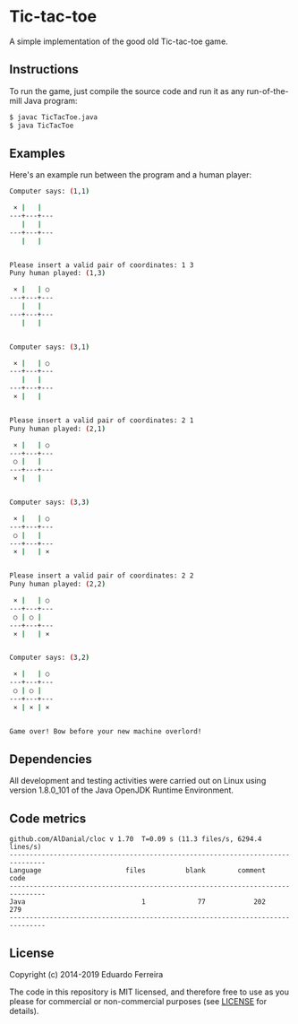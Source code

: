 Tic-tac-toe
===========

A simple implementation of the good old Tic-tac-toe game.

## Instructions

To run the game, just compile the source code and run it as any run-of-the-mill
Java program:

```sh
$ javac TicTacToe.java
$ java TicTacToe
```

## Examples

Here's an example run between the program and a human player:

```sh
Computer says: (1,1)

 ⨯ |   |   
---+---+---
   |   |   
---+---+---
   |   |   


Please insert a valid pair of coordinates: 1 3
Puny human played: (1,3)

 ⨯ |   | ○ 
---+---+---
   |   |   
---+---+---
   |   |   


Computer says: (3,1)

 ⨯ |   | ○ 
---+---+---
   |   |   
---+---+---
 ⨯ |   |   


Please insert a valid pair of coordinates: 2 1
Puny human played: (2,1)

 ⨯ |   | ○ 
---+---+---
 ○ |   |   
---+---+---
 ⨯ |   |   


Computer says: (3,3)

 ⨯ |   | ○ 
---+---+---
 ○ |   |   
---+---+---
 ⨯ |   | ⨯ 


Please insert a valid pair of coordinates: 2 2
Puny human played: (2,2)

 ⨯ |   | ○ 
---+---+---
 ○ | ○ |   
---+---+---
 ⨯ |   | ⨯ 


Computer says: (3,2)

 ⨯ |   | ○ 
---+---+---
 ○ | ○ |   
---+---+---
 ⨯ | ⨯ | ⨯ 


Game over! Bow before your new machine overlord!
```

## Dependencies

All development and testing activities were carried out on Linux using version
1.8.0_101 of the Java OpenJDK Runtime Environment.

## Code metrics

    github.com/AlDanial/cloc v 1.70  T=0.09 s (11.3 files/s, 6294.4 lines/s)
    -------------------------------------------------------------------------------
    Language                     files          blank        comment           code
    -------------------------------------------------------------------------------
    Java                             1             77            202            279
    -------------------------------------------------------------------------------

## License

Copyright (c) 2014-2019 Eduardo Ferreira

The code in this repository is MIT licensed, and therefore free to use as you
please for commercial or non-commercial purposes (see [LICENSE](LICENSE) for
details).
